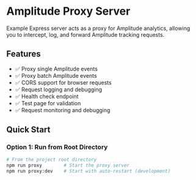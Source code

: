 # Amplitude Proxy Server

Example Express server acts as a proxy for Amplitude analytics, allowing you to intercept, log, and forward Amplitude tracking requests.

## Features

- ✅ Proxy single Amplitude events
- ✅ Proxy batch Amplitude events  
- ✅ CORS support for browser requests
- ✅ Request logging and debugging
- ✅ Health check endpoint
- ✅ Test page for validation
- ✅ Request monitoring and debugging

## Quick Start

### Option 1: Run from Root Directory

```bash
# From the project root directory
npm run proxy        # Start the proxy server
npm run proxy:dev    # Start with auto-restart (development)
```